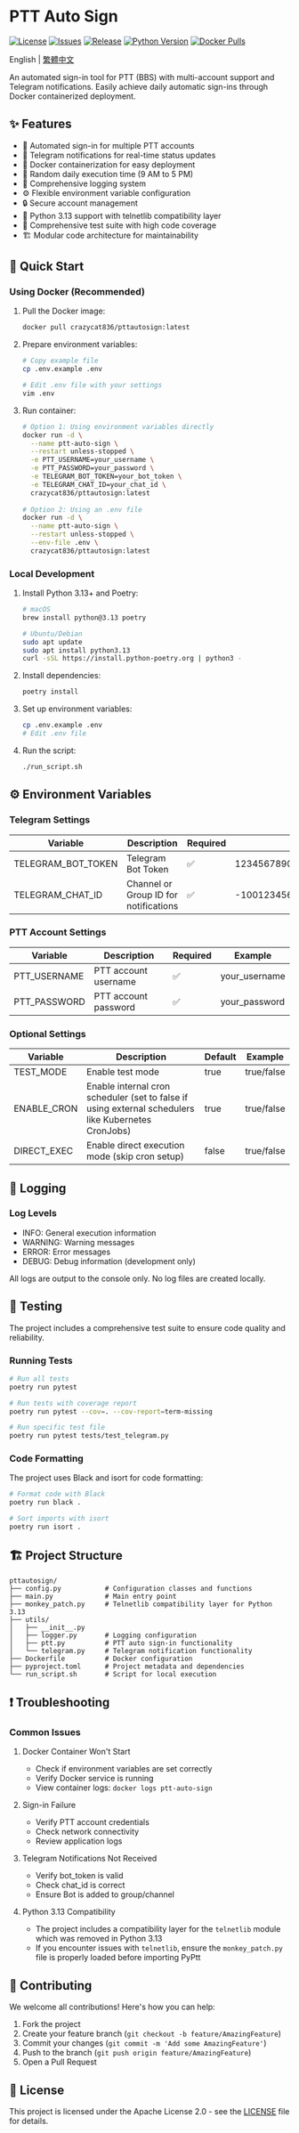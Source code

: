 # PTT Auto Sign

[![License](https://img.shields.io/github/license/crazycat836/ptt-auto-sign?style=for-the-badge&color=5D6D7E)](LICENSE)
[![Issues](https://img.shields.io/github/issues/crazycat836/ptt-auto-sign?style=for-the-badge&color=5D6D7E)](https://github.com/crazycat836/ptt-auto-sign/issues)
[![Release](https://img.shields.io/github/v/release/crazycat836/ptt-auto-sign?style=for-the-badge&color=5D6D7E)](https://github.com/crazycat836/ptt-auto-sign/releases)
[![Python Version](https://img.shields.io/badge/Python-3.13%2B-5D6D7E?style=for-the-badge&logo=python&logoColor=white)](https://www.python.org)
[![Docker Pulls](https://img.shields.io/docker/pulls/crazycat836/pttautosign?style=for-the-badge&color=5D6D7E)](https://hub.docker.com/r/crazycat836/pttautosign)

English | [繁體中文](README_zh-TW.md)

An automated sign-in tool for PTT (BBS) with multi-account support and Telegram notifications. Easily achieve daily automatic sign-ins through Docker containerized deployment.

## ✨ Features

- 🔄 Automated sign-in for multiple PTT accounts
- 📱 Telegram notifications for real-time status updates
- 🐳 Docker containerization for easy deployment
- 🎲 Random daily execution time (9 AM to 5 PM)
- 📝 Comprehensive logging system
- ⚙️ Flexible environment variable configuration
- 🔒 Secure account management
- 🐍 Python 3.13 support with telnetlib compatibility layer
- 🧪 Comprehensive test suite with high code coverage
- 🏗️ Modular code architecture for maintainability

## 🚀 Quick Start

### Using Docker (Recommended)

1. Pull the Docker image:
   ```bash
   docker pull crazycat836/pttautosign:latest
   ```

2. Prepare environment variables:
   ```bash
   # Copy example file
   cp .env.example .env
   
   # Edit .env file with your settings
   vim .env
   ```

3. Run container:
   ```bash
   # Option 1: Using environment variables directly
   docker run -d \
     --name ptt-auto-sign \
     --restart unless-stopped \
     -e PTT_USERNAME=your_username \
     -e PTT_PASSWORD=your_password \
     -e TELEGRAM_BOT_TOKEN=your_bot_token \
     -e TELEGRAM_CHAT_ID=your_chat_id \
     crazycat836/pttautosign:latest
     
   # Option 2: Using an .env file
   docker run -d \
     --name ptt-auto-sign \
     --restart unless-stopped \
     --env-file .env \
     crazycat836/pttautosign:latest
   ```

### Local Development

1. Install Python 3.13+ and Poetry:
   ```bash
   # macOS
   brew install python@3.13 poetry
   
   # Ubuntu/Debian
   sudo apt update
   sudo apt install python3.13
   curl -sSL https://install.python-poetry.org | python3 -
   ```

2. Install dependencies:
   ```bash
   poetry install
   ```

3. Set up environment variables:
   ```bash
   cp .env.example .env
   # Edit .env file
   ```

4. Run the script:
   ```bash
   ./run_script.sh
   ```

## ⚙️ Environment Variables

### Telegram Settings
| Variable | Description | Required | Example |
|----------|-------------|----------|---------|
| TELEGRAM_BOT_TOKEN | Telegram Bot Token | ✅ | 1234567890:ABCdefGHIjklMNOpqrsTUVwxyz |
| TELEGRAM_CHAT_ID | Channel or Group ID for notifications | ✅ | -1001234567890 |

### PTT Account Settings
| Variable | Description | Required | Example |
|----------|-------------|----------|---------|
| PTT_USERNAME | PTT account username | ✅ | your_username |
| PTT_PASSWORD | PTT account password | ✅ | your_password |

### Optional Settings
| Variable | Description | Default | Example |
|----------|-------------|---------|---------|
| TEST_MODE | Enable test mode | true | true/false |
| ENABLE_CRON | Enable internal cron scheduler (set to false if using external schedulers like Kubernetes CronJobs) | true | true/false |
| DIRECT_EXEC | Enable direct execution mode (skip cron setup) | false | true/false |

## 📝 Logging

### Log Levels
- INFO: General execution information
- WARNING: Warning messages
- ERROR: Error messages
- DEBUG: Debug information (development only)

All logs are output to the console only. No log files are created locally.

## 🧪 Testing

The project includes a comprehensive test suite to ensure code quality and reliability.

### Running Tests

```bash
# Run all tests
poetry run pytest

# Run tests with coverage report
poetry run pytest --cov=. --cov-report=term-missing

# Run specific test file
poetry run pytest tests/test_telegram.py
```

### Code Formatting

The project uses Black and isort for code formatting:

```bash
# Format code with Black
poetry run black .

# Sort imports with isort
poetry run isort .
```

## 🏗️ Project Structure

```
pttautosign/
├── config.py           # Configuration classes and functions
├── main.py             # Main entry point
├── monkey_patch.py     # Telnetlib compatibility layer for Python 3.13
├── utils/
│   ├── __init__.py
│   ├── logger.py       # Logging configuration
│   ├── ptt.py          # PTT auto sign-in functionality
│   └── telegram.py     # Telegram notification functionality
├── Dockerfile          # Docker configuration
├── pyproject.toml      # Project metadata and dependencies
└── run_script.sh       # Script for local execution
```

## ❗️ Troubleshooting

### Common Issues

1. Docker Container Won't Start
   - Check if environment variables are set correctly
   - Verify Docker service is running
   - View container logs: `docker logs ptt-auto-sign`

2. Sign-in Failure
   - Verify PTT account credentials
   - Check network connectivity
   - Review application logs

3. Telegram Notifications Not Received
   - Verify bot_token is valid
   - Check chat_id is correct
   - Ensure Bot is added to group/channel

4. Python 3.13 Compatibility
   - The project includes a compatibility layer for the `telnetlib` module which was removed in Python 3.13
   - If you encounter issues with `telnetlib`, ensure the `monkey_patch.py` file is properly loaded before importing PyPtt

## 🤝 Contributing

We welcome all contributions! Here's how you can help:

1. Fork the project
2. Create your feature branch (`git checkout -b feature/AmazingFeature`)
3. Commit your changes (`git commit -m 'Add some AmazingFeature'`)
4. Push to the branch (`git push origin feature/AmazingFeature`)
5. Open a Pull Request

## 📄 License

This project is licensed under the Apache License 2.0 - see the [LICENSE](LICENSE) file for details.
